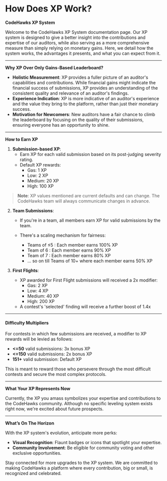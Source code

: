 # How Does XP Work?

**CodeHawks XP System**

Welcome to the CodeHawks XP System documentation page. Our XP system is designed to give a better insight into the contributions and expertise of our auditors, while also serving as a more comprehensive measure than simply relying on monetary gains. Here, we detail how the system works, the advantages it presents, and what you can expect from it.

***

**Why XP Over Only Gains-Based Leaderboard?**

* **Holistic Measurement**: XP provides a fuller picture of an auditor's capabilities and contributions. While financial gains might indicate the financial success of submissions, XP provides an understanding of the consistent quality and relevance of an auditor's findings.
* **Experience Indication**: XP is more indicative of an auditor's experience and the value they bring to the platform, rather than just their monetary success.
* **Motivation for Newcomers**: New auditors have a fair chance to climb the leaderboard by focusing on the quality of their submissions, ensuring everyone has an opportunity to shine.

***

**How to Earn XP**

1. **Submission-based XP**:
   * Earn XP for each valid submission based on its post-judging severity rating.
   * Default XP rewards:
     * Gas: 1 XP
     * Low: 2 XP
     * Medium: 20 XP
     * High: 100 XP

> **Note**: XP values mentioned are current defaults and can change. The CodeHawks team will always communicate changes in advance.

2. **Team Submissions**:
   * If you're in a team, all members earn XP for valid submissions by the team.
   *   There's a scaling mechanism for fairness:

       * Teams of ≤5 : Each member earns 100% XP
       * Team of 6 : Each member earns 90% XP
       * Team of 7 : Each member earns 80% XP
       * ... so on till Teams of 10+ where each member earns 50% XP


3. **First Flights**:
   * XP awarded for First Flight submissions will received a 2x modifier:
     * Gas: 2 XP
     * Low: 4 XP
     * Medium: 40 XP
     * High: 200 XP
   * A contest's 'selected' finding will receive a further boost of 1.4x

***

#### Difficulty Multipliers

For contests in which few submissions are received, a modifier to XP rewards will be levied as follows:

* **<=50** valid submissions: 3x bonus  XP
* **<=150** valid submissions: 2x bonus XP
* **151+** valid submission: Default XP

This is meant to reward those who persevere through the most difficult contests and secure the most complex protocols.

***

**What Your XP Represents Now**

Currently, the XP you amass symbolizes your expertise and contributions to the CodeHawks community. Although no specific leveling system exists right now, we're excited about future prospects.

***

**What’s On The Horizon**

With the XP system's evolution, anticipate more perks:

* **Visual Recognition**: Flaunt badges or icons that spotlight your expertise.
* **Community Involvement**: Be eligible for community voting and other exclusive opportunities.

Stay connected for more upgrades to the XP system. We are committed to making CodeHawks a platform where every contribution, big or small, is recognized and celebrated.
